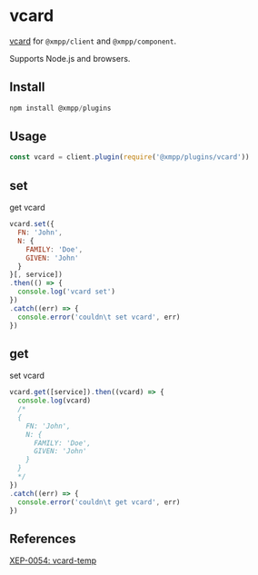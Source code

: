 # vcard

[vcard](https://xmpp.org/extensions/xep-0054.html) for `@xmpp/client` and `@xmpp/component`.

Supports Node.js and browsers.

## Install

```js
npm install @xmpp/plugins
```

## Usage

```js
const vcard = client.plugin(require('@xmpp/plugins/vcard'))
```

## set

get vcard

```js
vcard.set({
  FN: 'John',
  N: {
    FAMILY: 'Doe',
    GIVEN: 'John'
  }
}[, service])
.then(() => {
  console.log('vcard set')
})
.catch((err) => {
  console.error('couldn\t set vcard', err)
})
```


## get

set vcard

```js
vcard.get([service]).then((vcard) => {
  console.log(vcard)
  /*
  {
    FN: 'John',
    N: {
      FAMILY: 'Doe',
      GIVEN: 'John'
    }
  }
  */
})
.catch((err) => {
  console.error('couldn\t get vcard', err)
})
```

## References

[XEP-0054: vcard-temp](https://xmpp.org/extensions/xep-0054.html)
